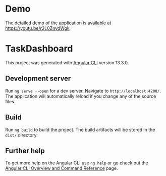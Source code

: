 
# Demo 
The detailed demo of the application is available at https://youtu.be/r2L0ZnydWgk

# TaskDashboard

This project was generated with [Angular CLI](https://github.com/angular/angular-cli) version 13.3.0.

## Development server

Run `ng serve --open` for a dev server. Navigate to `http://localhost:4200/`. The application will automatically reload if you change any of the source files.

## Build

Run `ng build` to build the project. The build artifacts will be stored in the `dist/` directory.

## Further help

To get more help on the Angular CLI use `ng help` or go check out the [Angular CLI Overview and Command Reference](https://angular.io/cli) page.
